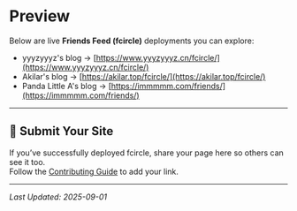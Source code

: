 # Preview

Below are live **Friends Feed (fcircle)** deployments you can explore:

- yyyzyyyz's blog → [https://www.yyyzyyyz.cn/fcircle/](https://www.yyyzyyyz.cn/fcircle/)  
- Akilar's blog → [https://akilar.top/fcircle/](https://akilar.top/fcircle/)  
- Panda Little A's blog → [https://immmmm.com/friends/](https://immmmm.com/friends/)  

---

## 📝 Submit Your Site

If you’ve successfully deployed fcircle, share your page here so others can see it too.  
Follow the [Contributing Guide](/contributing/) to add your link.

---

_Last Updated: 2025-09-01_